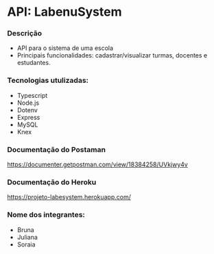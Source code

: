 # API: LabenuSystem

### Descrição
- API para o sistema de uma escola
- Principais funcionalidades: cadastrar/visualizar turmas, docentes e estudantes.

### Tecnologias utulizadas:
- Typescript
- Node.js
- Dotenv
- Express
- MySQL
- Knex

### Documentação do Postaman
https://documenter.getpostman.com/view/18384258/UVkjwy4v

### Documentação do Heroku
https://projeto-labesystem.herokuapp.com/

### Nome dos integrantes:
- Bruna
- Juliana
- Soraia


